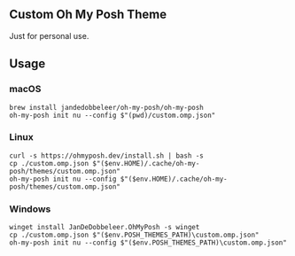 ## Custom Oh My Posh Theme

Just for personal use.

## Usage

### macOS

```nushell
brew install jandedobbeleer/oh-my-posh/oh-my-posh
oh-my-posh init nu --config $"(pwd)/custom.omp.json"
```

### Linux

```nushell
curl -s https://ohmyposh.dev/install.sh | bash -s
cp ./custom.omp.json $"($env.HOME)/.cache/oh-my-posh/themes/custom.omp.json"
oh-my-posh init nu --config $"($env.HOME)/.cache/oh-my-posh/themes/custom.omp.json"
```

### Windows

```nushell
winget install JanDeDobbeleer.OhMyPosh -s winget
cp ./custom.omp.json $"($env.POSH_THEMES_PATH)\custom.omp.json"
oh-my-posh init nu --config $"($env.POSH_THEMES_PATH)\custom.omp.json"
```